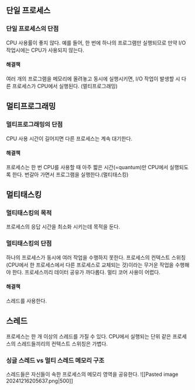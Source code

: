 ## 단일 프로세스
### 단일 프로세스의 단점
CPU 사용률이 좋지 않다.
예를 들어, 한 번에 하나의 프로그램만 실행되므로 만약 I/O 작업시에는 CPU가 사용되지 않는다.
#### 해결책
여러 개의 프로그램을 메모리에 올려놓고 동시에 실행시키면, I/O 작업이 발생할 시 다른 프로세스가 CPU에서 실행된다. (멀티프로그래밍)
## 멀티프로그래밍

### 멀티프로그래밍의 단점
CPU 사용 시간이 길어지면 다른 프로세스는 계속 대기한다.
#### 해결책
프로세스는 한 번 CPU를 사용할 때 아주 짧은 시간(=quantum)만 CPU에서 실행되도록 한다.
번갈아 가면서 프로그램을 실행한다.(멀티태스킹)
## 멀티태스킹
### 멀티태스킹의 목적
프로세스의 응답 시간을 최소화 시키는데 목적을 둔다.
### 멀티태스킹의 단점
하나의 프로세스가 동시에 여러 작업을 수행하지 못한다.
프로세스의 컨텍스트 스위칭(CPU에서 한 프로세스에서 다른 프로세스로 교체되는 것)이라는 무거운 작업을 수행해야 한다.
프로세스끼리 데이터 공유가 까다롭다.
멀티 코어 사용이 어렵다.
#### 해결책
스레드를 사용한다.
## 스레드
프로세스는 한 개 이상의 스레드를 가질 수 있다.
CPU에서 실행되는 단위
같은 프로세스의 스레드들끼리의 컨텍스트 스위칭은 가볍다.
### 싱글 스레드 vs 멀티 스레드 메모리 구조
스레드들은 자신들이 속한 프로세스의 메모리 영역을 공유한다.
![[Pasted image 20241216205637.png|500]]
